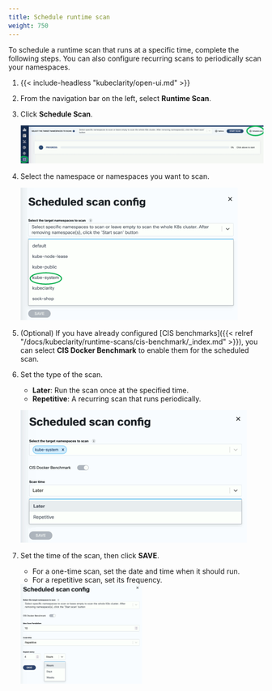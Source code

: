 ```yaml
---
title: Schedule runtime scan
weight: 750
---
```


To schedule a runtime scan that runs at a specific time, complete the following steps. You can also configure recurring scans to periodically scan your namespaces.

1. {{< include-headless "kubeclarity/open-ui.md" >}}
1. From the navigation bar on the left, select **Runtime Scan**.
1. Click **Schedule Scan**.

    ![Runtime scan > Scheduled scan](schedule-runtime-scan.png)

1. Select the namespace or namespaces you want to scan.

    ![Select namespace](schedule-scan-namespaces.png)

1. (Optional) If you have already configured [CIS benchmarks]({{< relref "/docs/kubeclarity/runtime-scans/cis-benchmark/_index.md" >}}), you can select **CIS Docker Benchmark** to enable them for the scheduled scan.

1. Set the type of the scan.

    - **Later**: Run the scan once at the specified time.
    - **Repetitive**: A recurring scan that runs periodically.

    ![Set scan type](schedule-scan-frequency.png)

1. Set the time of the scan, then click **SAVE**.

    - For a one-time scan, set the date and time when it should run.
    - For a repetitive scan, set its frequency.
        <!-- FIXME when will it run first? -->

    <img alt="Set scan date" src="schedule-scan-date.png" width="50%"/>
